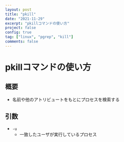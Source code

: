 ```yaml
---
layout: post
title: "pkill"
date: "2021-11-29"
excerpt: "pkillコマンドの使い方"
project: false
config: true
tag: ["linux", "pgrep", "kill"]
comments: false
---
```


# pkillコマンドの使い方

## 概要
 - 名前や他のアトリビュートをもとにプロセスを検索する

## 引数
 - `-u`
   - 一致したユーザが実行しているプロセス
